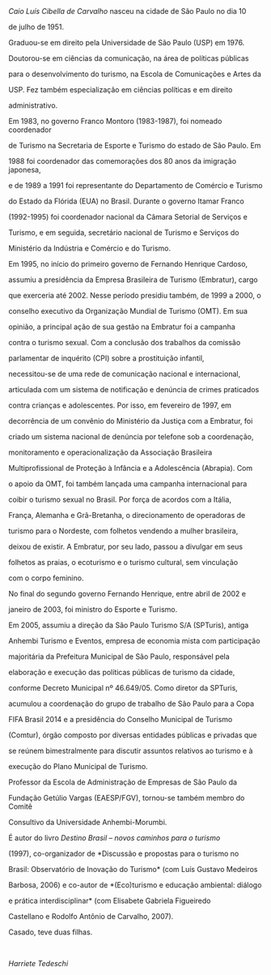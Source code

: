

 



*Caio Luís Cibella de Carvalho* nasceu na cidade de São Paulo no dia 10

de julho de 1951.



Graduou-se em direito pela Universidade de São Paulo (USP) em 1976.

Doutorou-se em ciências da comunicação, na área de políticas públicas

para o desenvolvimento do turismo, na Escola de Comunicações e Artes da

USP. Fez também especialização em ciências políticas e em direito

administrativo.



Em 1983, no governo Franco Montoro (1983-1987), foi nomeado coordenador

de Turismo na Secretaria de Esporte e Turismo do estado de São Paulo. Em

1988 foi coordenador das comemorações dos 80 anos da imigração japonesa,

e de 1989 a 1991 foi representante do Departamento de Comércio e Turismo

do Estado da Flórida (EUA) no Brasil. Durante o governo Itamar Franco

(1992-1995) foi coordenador nacional da Câmara Setorial de Serviços e

Turismo, e em seguida, secretário nacional de Turismo e Serviços do

Ministério da Indústria e Comércio e do Turismo.



Em 1995, no início do primeiro governo de Fernando Henrique Cardoso,

assumiu a presidência da Empresa Brasileira de Turismo (Embratur), cargo

que exerceria até 2002. Nesse período presidiu também, de 1999 a 2000, o

conselho executivo da Organização Mundial de Turismo (OMT). Em sua

opinião, a principal ação de sua gestão na Embratur foi a campanha

contra o turismo sexual. Com a conclusão dos trabalhos da comissão

parlamentar de inquérito (CPI) sobre a prostituição infantil,

necessitou-se de uma rede de comunicação nacional e internacional,

articulada com um sistema de notificação e denúncia de crimes praticados

contra crianças e adolescentes. Por isso, em fevereiro de 1997, em

decorrência de um convênio do Ministério da Justiça com a Embratur, foi

criado um sistema nacional de denúncia por telefone sob a coordenação,

monitoramento e operacionalização da Associação Brasileira

Multiprofissional de Proteção à Infância e a Adolescência (Abrapia). Com

o apoio da OMT, foi também lançada uma campanha internacional para

coibir o turismo sexual no Brasil. Por força de acordos com a Itália,

França, Alemanha e Grã-Bretanha, o direcionamento de operadoras de

turismo para o Nordeste, com folhetos vendendo a mulher brasileira,

deixou de existir. A Embratur, por seu lado, passou a divulgar em seus

folhetos as praias, o ecoturismo e o turismo cultural, sem vinculação

com o corpo feminino.



No final do segundo governo Fernando Henrique, entre abril de 2002 e

janeiro de 2003, foi ministro do Esporte e Turismo.



Em 2005, assumiu a direção da São Paulo Turismo S/A (SPTuris), antiga

Anhembi Turismo e Eventos, empresa de economia mista com participação

majoritária da Prefeitura Municipal de São Paulo, responsável pela

elaboração e execução das políticas públicas de turismo da cidade,

conforme Decreto Municipal nº 46.649/05. Como diretor da SPTuris,

acumulou a coordenação do grupo de trabalho de São Paulo para a Copa

FIFA Brasil 2014 e a presidência do Conselho Municipal de Turismo

(Comtur), órgão composto por diversas entidades públicas e privadas que

se reúnem bimestralmente para discutir assuntos relativos ao turismo e à

execução do Plano Municipal de Turismo.



Professor da Escola de Administração de Empresas de São Paulo da

Fundação Getúlio Vargas (EAESP/FGV), tornou-se também membro do Comitê

Consultivo da Universidade Anhembi-Morumbi.         



É autor do livro *Destino Brasil – novos caminhos para o turismo*

(1997), co-organizador de *Discussão e propostas para o turismo no

Brasil: Observatório de Inovação do Turismo* (com Luís Gustavo Medeiros

Barbosa, 2006) e co-autor de *(Eco)turismo e educação ambiental: diálogo

e prática interdisciplinar* (com Elisabete Gabriela Figueiredo

Castellano e Rodolfo Antônio de Carvalho, 2007).



Casado, teve duas filhas.



 



*Harriete Tedeschi*



 



